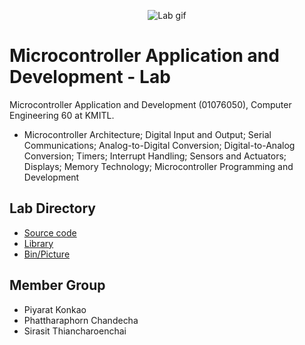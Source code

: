 <p align="center">
 <img src="https://media.giphy.com/media/NVNwvgYve28dhzXr6b/giphy.gif" alt="Lab gif"/>
</p>

# Microcontroller Application and Development - Lab
Microcontroller Application and Development (01076050), Computer Engineering 60 at KMITL.

- Microcontroller Architecture; Digital Input and Output; Serial Communications; Analog-to-Digital Conversion; Digital-to-Analog Conversion; Timers;
Interrupt Handling; Sensors and Actuators; Displays; Memory Technology; Microcontroller Programming and Development

## Lab Directory 
- [Source code](src)
- [Library](javafx-sdk-18.0.1)
- [Bin/Picture](bin)

## Member Group
- Piyarat Konkao
- Phattharaphorn Chandecha
- Sirasit Thiancharoenchai
